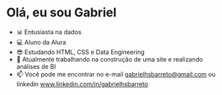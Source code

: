 # Olá, eu sou Gabriel
- 📊 Entusiasta na dados
- 💻 Aluno da Alura
- 😎 Estudando HTML, CSS e Data Engineering
- 💼 Atualmente trabalhando na construção de uma site e realizando análises de BI
- 📫 Você pode me encontrar no e-mail gabrielhsbarreto@gmail.com ou linkedin www.linkedin.com/in/gabrielhsbarreto
